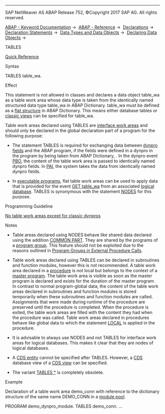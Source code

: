   

* * *

SAP NetWeaver AS ABAP Release 752, ©Copyright 2017 SAP AG. All rights reserved.

[ABAP - Keyword Documentation](javascript:call_link\('abenabap.htm'\)) →  [ABAP - Reference](javascript:call_link\('abenabap_reference.htm'\)) →  [Declarations](javascript:call_link\('abendeclarations.htm'\)) →  [Declaration Statements](javascript:call_link\('abenabap_declarations.htm'\)) →  [Data Types and Data Objects](javascript:call_link\('abentypes_and_objects.htm'\)) →  [Declaring Data Objects](javascript:call_link\('abenobjects_statements.htm'\)) → 

TABLES

[Quick Reference](javascript:call_link\('abaptables_shortref.htm'\))

Syntax

TABLES table\_wa.

Effect

This statement is not allowed in classes and declares a data object table\_wa as a table work area whose data type is taken from the identically named structured data type table\_wa in ABAP Dictionary. table\_wa must be defined as a [flat structure](javascript:call_link\('abenflat_structure_glosry.htm'\) "Glossary Entry") in ABAP Dictionary. This means either database tables or [classic views](javascript:call_link\('abenclassical_view_glosry.htm'\) "Glossary Entry") can be specified for table\_wa.

Table work areas declared using TABLES are [interface work areas](javascript:call_link\('abeninterface_work_area_glosry.htm'\) "Glossary Entry") and should only be declared in the global declaration part of a program for the following purpose:

-   The statement TABLES is required for exchanging data between [dynpro fields](javascript:call_link\('abendynpro_field_glosry.htm'\) "Glossary Entry") and the ABAP program, if the fields were defined in a dynpro in the program by being taken from ABAP Dictionary, . In the dynpro event [PBO](javascript:call_link\('abenpbo_glosry.htm'\) "Glossary Entry"), the content of the table work area is passed to identically named dynpro fields. In [PAI](javascript:call_link\('abenpai_glosry.htm'\) "Glossary Entry"), the system takes the data from identically named dynpro fields.
    
-   In [executable programs](javascript:call_link\('abenexecutable_program_glosry.htm'\) "Glossary Entry"), flat table work areas can be used to apply data that is provided for the event [GET table\_wa](javascript:call_link\('abapget-.htm'\)) from an associated [logical database](javascript:call_link\('abenlogical_data_base_glosry.htm'\) "Glossary Entry"). TABLES is synonymous with the statement [NODES](javascript:call_link\('abapnodes.htm'\)) for this purpose.
    

Programming Guideline

[No table work areas except for classic dynpros](javascript:call_link\('abentable_work_area_guidl.htm'\) "Guideline")

Notes

-   Table areas declared using NODES behave like shared data declared using the addition [COMMON PART](javascript:call_link\('abapdata_common.htm'\)). They are shared by the programs of a [program group](javascript:call_link\('abenprogram_group_glosry.htm'\) "Glossary Entry"). This feature should not be exploited due to the reasons outlined in [Program Groups in External Procedure Calls](javascript:call_link\('abenprogram_groups.htm'\)).
    
-   Table work areas declared using TABLES can be declared in subroutines and function modules, however this is not recommended. A table work area declared in a [procedure](javascript:call_link\('abenprocedure_glosry.htm'\) "Glossary Entry") is not local but belongs to the context of a [master program](javascript:call_link\('abenframe_program_glosry.htm'\) "Glossary Entry"). The table work area is visible as soon as the master program is declared and exists for the duration of the master program. In contrast to normal program-global data, the content of the table work areas declared in subroutines and function modules is stored temporarily when these subroutines and function modules are called. Assignments that were made during runtime of the procedure are preserved until the procedure is completed. When the procedure is exited, the table work areas are filled with the content they had when the procedure was called. Table work areas declared in procedures behave like global data to which the statement [LOCAL](javascript:call_link\('abaplocal.htm'\)) is applied in the procedure.
    
-   It is advisable to always use NODES and not TABLES for interface work areas for logical databases. This makes it clear that they are nodes of logical databases.
    
-   A [CDS entity](javascript:call_link\('abencds_entity_glosry.htm'\) "Glossary Entry") cannot be specified after TABLES. However, a [CDS](javascript:call_link\('abencds_database_view_glosry.htm'\) "Glossary Entry") database view of a [CDS view](javascript:call_link\('abencds_view_glosry.htm'\) "Glossary Entry") can be specified.
    
-   The variant [TABLES \*](javascript:call_link\('abaptables_asterisk.htm'\)) is completely obsolete.
    

Example

Declaration of a table work area demo\_conn with reference to the dictionary structure of the same name DEMO\_CONN in a [module pool](javascript:call_link\('abenmodul_pool_glosry.htm'\) "Glossary Entry").

PROGRAM demo\_dynpro\_module.
TABLES demo\_conn.
...